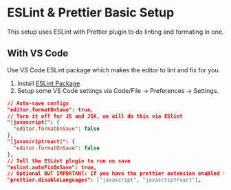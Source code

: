 # ESLint & Prettier Basic Setup

This setup uses ESLint with Prettier plugin to do linting and formating in one. 

## With VS Code

Use VS Code ESLint package which makes the editor to lint and fix for you.

1. Install [ESLint Package](https://marketplace.visualstudio.com/items?itemName=dbaeumer.vscode-eslint)
2. Setup some VS Code settings via Code/File → Preferences → Settings.

```json
// Auto-save configs
"editor.formatOnSave": true,
// Turn it off for JS and JSX, we will do this via ESlint
"[javascript]": {
  "editor.formatOnSave": false
},
"[javascriptreact]": {
  "editor.formatOnSave": false
},
// Tell the ESLint plugin to run on save
"eslint.autoFixOnSave": true,
// Optional BUT IMPORTANT: If you have the prettier extension enabled for other languages like CSS and HTML, turn it off for JS since we are doing it through Eslint already
"prettier.disableLanguages": ["javascript", "javascriptreact"],
```